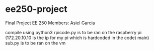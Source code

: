 # ee250-project
Final Project EE 250
Members: Asiel Garcia

compile using python3
rpicode.py is to be ran on the raspberry pi (172.20.10.10 is the ip for my pi which is hardcoded in the code)
main)
sub.py is to be ran on the vm
